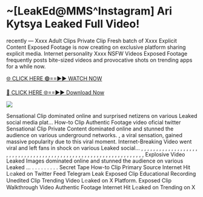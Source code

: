 # ~[LeakEd@MMS^Instagram] Ari Kytsya Leaked Full Video!

recently — Xxxx Adult Clips Private Clip Fresh batch of Xxxx Explicit Content Exposed Footage is now creating on exclusive platform sharing explicit media. Internet personality Xxxx NSFW Videos Exposed Footage frequently posts bite-sized videos and provocative shots on trending apps for a while now.

[🌐 CLICK HERE 🟢==►► WATCH NOW](https://tinyurl.com/topvvv?st=viral&si=gh)

[🔴 CLICK HERE 🌐==►► Download Now](https://tinyurl.com/topvvv?st=viral&si=gh)

[![](https://t4.ftcdn.net/jpg/00/89/87/57/360_F_89875724_hMf6q0pOUbIm38tYOeJTOKDftmRMQnny.jpg)](https://tinyurl.com/topvvv?st=viral&si=gh)

Sensational Clip dominated online and surprised netizens on various Leaked social media plat… How-to Clip Authentic Footage video oficial twitter Sensational Clip Private Content dominated online and stunned the audience on various underground networks. , a viral sensation, gained massive popularity due to this viral moment. Internet-Breaking Video went viral and left fans in shock on various Leaked social… , , , , , , , , , , , , , , , , , , , , , , , , , , , , , , , , , , , , , , , , , , , , , , , , , , , , , , , , , , , , , , , , , Explosive Video Leaked Images dominated online and stunned the audience on various Leaked … . . . . . . . . . Secret Tape How-to Clip Primary Source Internet Hit L𝚎aked on Twitter Feed Telegram Leak Exposed Clip Educational Recording Unedited Clip Trending Video L𝚎aked on X Platform. Exposed Clip Walkthrough Video Authentic Footage Internet Hit L𝚎aked on Trending on X
